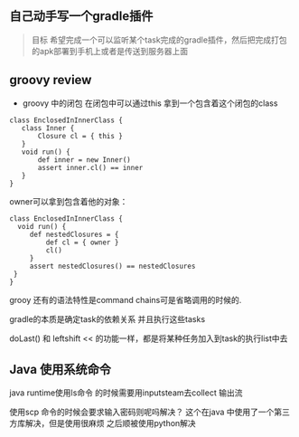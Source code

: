 ## 自己动手写一个gradle插件

> 目标 希望完成一个可以监听某个task完成的gradle插件，然后把完成打包的apk部署到手机上或者是传送到服务器上面

## groovy review
- groovy 中的闭包
在闭包中可以通过this 拿到一个包含着这个闭包的class
````
class EnclosedInInnerClass {
   class Inner {
       Closure cl = { this }                               
   }
   void run() {
       def inner = new Inner()
       assert inner.cl() == inner                          
   }
}
````
owner可以拿到包含着他的对象：
````
class EnclosedInInnerClass {
  void run() {
     def nestedClosures = {
         def cl = { owner }                               
         cl()
     }
     assert nestedClosures() == nestedClosures            
 }
}
````
grooy 还有的语法特性是command chains可是省略调用的时候的.

gradle的本质是确定task的依赖关系 并且执行这些tasks

doLast()  和 leftshift << 的功能一样，都是将某种任务加入到task的执行list中去

## Java 使用系统命令
java runtime使用ls命令 的时候需要用inputsteam去collect 输出流

使用scp 命令的时候会要求输入密码则呢吗解决？
这个在java 中使用了一个第三方库解决，但是使用很麻烦 之后顺被使用python解决